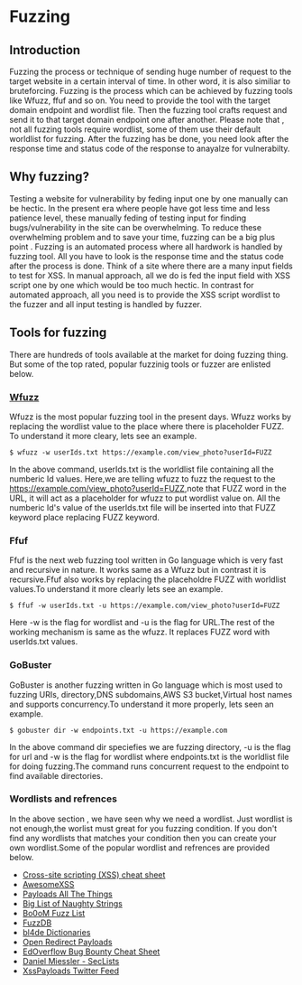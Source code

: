 # Fuzzing

## Introduction
Fuzzing the process or technique of sending huge number of request to the target website in a certain interval of time. In other word, it is also similiar to bruteforcing. Fuzzing is the process which can be achieved by fuzzing tools like Wfuzz, ffuf and so on. You need to provide the tool with the target domain endpoint and  wordlist file. Then the fuzzing tool  crafts request and send it to that target domain endpoint one after another. Please note that , not all fuzzing tools require wordlist, some of them use their default worldlist for fuzzing. After the fuzzing has be done, you need look after the response time and status code of the response to anayalze for vulnerabilty.
## Why fuzzing?
Testing a website for vulnerability by feding input one by one manually can be hectic. In the present era where people have got less time and less patience level, these manually feding of testing input for finding bugs/vulnerability in the site can be overwhelming. To reduce these overwhelming problem and to save your time, fuzzing can be a big plus point . Fuzzing is an automated process where all hardwork is handled by fuzzing tool. All you have to look is the response time and the status code after the process is done. Think of a site where there are a many input fields to test for XSS. In manual approach, all we do is fed the input field with XSS script one by one which would be too much hectic. In contrast for automated approach, all you need is to provide the XSS script wordlist to the fuzzer  and all input testing is handled by fuzzer.
## Tools for fuzzing
There are hundreds of tools available at the market for doing fuzzing thing. But some of the top rated, popular fuzzinig tools or fuzzer are enlisted below.
### [Wfuzz](https://github.com/xmendez/wfuzz)
Wfuzz is the most popular fuzzing tool in the present days. Wfuzz works by replacing the wordlist value to the place where there is placeholder FUZZ. To understand it more cleary, lets see an example.
```
$ wfuzz -w userIds.txt https://example.com/view_photo?userId=FUZZ
```
In the above command, userIds.txt is the worldlist file containing all the numberic Id values. Here,we are telling wfuzz to fuzz the request to the <https://example.com/view_photo?userId=FUZZ>,note that FUZZ word in the URL, it will act as a placeholder for wfuzz to put wordlist value on. All the numberic Id's value of the userIds.txt file will be inserted into that FUZZ keyword place replacing FUZZ keyword.
### Ffuf
Ffuf is the next web fuzzing tool written in Go language which is very fast and recursive in nature. It works same as a Wfuzz but in contrast it is recursive.Ffuf also works by replacing the placeholdre FUZZ with worldlist values.To understand it more clearly lets see an example.
```
$ ffuf -w userIds.txt -u https://example.com/view_photo?userId=FUZZ
```
Here -w  is the flag for wordlist and -u is the flag for URL.The rest of the working mechanism is same as the wfuzz. It replaces FUZZ word with userIds.txt values.
### GoBuster
GoBuster is another fuzzing written in Go language which is most used to fuzzing URIs,
directory,DNS subdomains,AWS S3 bucket,Virtual host names and supports concurrency.To understand it more properly, lets seen an example.
```
$ gobuster dir -w endpoints.txt -u https://example.com
```
In the above command dir speciefies we are fuzzing directory, -u is the flag for url and -w is the flag for wordlist where endpoints.txt is the worldlist file for doing fuzzing.The command runs concurrent request to the endpoint to find available directories.
### Wordlists and refrences 
In the above section , we have seen why we need a wordlist. Just wordlist is not enough,the worlist must great for you fuzzing condition. If you don't find any wordlists that matches your condition then you can create your own wordlist.Some of the popular wordlist and refrences are provided below.
- [Cross-site scripting (XSS) cheat sheet](https://portswigger.net/web-security/cross-site-scripting/cheat-sheet)
- [AwesomeXSS](https://github.com/s0md3v/AwesomeXSS)
- [Payloads All The Things](https://github.com/swisskyrepo/PayloadsAllTheThings)
- [Big List of Naughty Strings](https://github.com/minimaxir/big-list-of-naughty-strings)
- [Bo0oM Fuzz List](https://github.com/Bo0oM/fuzz.txt)
- [FuzzDB](https://github.com/fuzzdb-project/fuzzdb)
- [bl4de Dictionaries](https://github.com/bl4de/dictionaries)
- [Open Redirect Payloads](https://github.com/cujanovic/Open-Redirect-Payloads)
- [EdOverflow Bug Bounty Cheat Sheet](https://github.com/EdOverflow/bugbounty-cheatsheet)
- [Daniel Miessler - SecLists](https://github.com/danielmiessler/SecLists)
- [XssPayloads Twitter Feed](https://twitter.com/XssPayloads)


